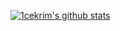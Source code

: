 [![1cekrim's github stats](https://github-readme-stats.vercel.app/api?username=1cekrim&count_private=true&theme=dark)](https://github.com/anuraghazra/github-readme-stats)
